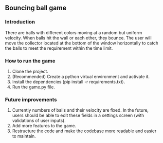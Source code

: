 ## Bouncing ball game

### Introduction
 There are balls with different colors moving at a random but uniform velocity. When balls hit the wall or each other, they bounce. The user will move the collector located at the bottom of the window horizontally to catch the balls to meet the requirement within the time limit.


### How to run the game
1. Clone the project.
2. (Recommended) Create a python virtual environment and activate it.
3. Install the dependencies (pip install -r requirements.txt).
4. Run the game.py file.





### Future improvements
1. Currently numbers of balls and their velocity are fixed. In the future, users should be able to edit these fields in a settings screen (with validations of user inputs).
2. Add more features to the game.
3. Restructure the code and make the codebase more readable and easier to maintain.
